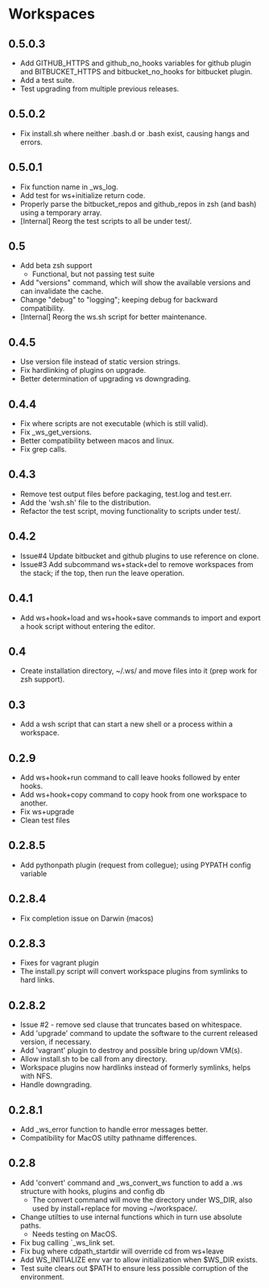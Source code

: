 # Workspaces

## 0.5.0.3
* Add GITHUB\_HTTPS and github\_no\_hooks variables for github plugin and BITBUCKET\_HTTPS and
  bitbucket\_no\_hooks for bitbucket plugin.
* Add a test suite.
* Test upgrading from multiple previous releases.

## 0.5.0.2
* Fix install.sh where neither .bash.d or .bash exist, causing hangs and errors.

## 0.5.0.1
* Fix function name in \_ws\_log.
* Add test for ws+initialize return code.
* Properly parse the bitbucket\_repos and github\_repos in zsh (and bash) using a temporary
  array.
* [Internal] Reorg the test scripts to all be under test/.

## 0.5
* Add beta zsh support
  * Functional, but not passing test suite
* Add "versions" command, which will show the available versions and can invalidate
  the cache.
* Change "debug" to "logging"; keeping debug for backward compatibility.
* [Internal] Reorg the ws.sh script for better maintenance.

## 0.4.5
* Use version file instead of static version strings.
* Fix hardlinking of plugins on upgrade.
* Better determination of upgrading vs downgrading.

## 0.4.4
* Fix where scripts are not executable (which is still valid).
* Fix \_ws\_get\_versions.
* Better compatibility between macos and linux.
* Fix grep calls.

## 0.4.3
* Remove test output files before packaging, test.log and test.err.
* Add the 'wsh.sh' file to the distribution.
* Refactor the test script, moving functionality to scripts under test/.

## 0.4.2
* Issue#4 Update bitbucket and github plugins to use reference on clone.
* Issue#3 Add subcommand ws+stack+del to remove workspaces from the stack; if the top, then run the
  leave operation.

## 0.4.1
* Add ws+hook+load and ws+hook+save commands to import and export a hook script without entering
  the editor.

## 0.4
* Create installation directory, ~/.ws/ and move files into it (prep work for zsh support).

## 0.3
* Add a wsh script that can start a new shell or a process within a workspace.

## 0.2.9
* Add ws+hook+run command to call leave hooks followed by enter hooks.
* Add ws+hook+copy command to copy hook from one workspace to another.
* Fix ws+upgrade
* Clean test files

## 0.2.8.5
* Add pythonpath plugin (request from collegue); using PYPATH config variable

## 0.2.8.4
* Fix completion issue on Darwin (macos)

## 0.2.8.3
* Fixes for vagrant plugin
* The install.py script will convert workspace plugins from symlinks to hard
  links.

## 0.2.8.2

* Issue #2 - remove sed clause that truncates based on whitespace.
* Add 'upgrade' command to update the software to the current released
  version, if necessary.
* Add 'vagrant' plugin to destroy and possible bring up/down VM(s).
* Allow install.sh to be call from any directory.
* Workspace plugins now hardlinks instead of formerly symlinks, helps with NFS.
* Handle downgrading.

## 0.2.8.1

* Add \_ws\_error function to handle error messages better.
* Compatibility for MacOS utilty pathname differences.

## 0.2.8

* Add 'convert' command and \_ws\_convert\_ws function to add a .ws structure
  with hooks, plugins and config db
    * The convert command will move the directory under WS\_DIR, also used by
      install+replace for moving ~/workspace/.
* Change utilties to use internal functions which in turn use absolute paths.
    * Needs testing on MacOS.
* Fix bug calling `_ws_link set.
* Fix bug where cdpath\_startdir will override cd from ws+leave
* Add WS_INITIALIZE env var to allow initialization when $WS_DIR exists.
* Test suite clears out $PATH to ensure less possible corruption of the
  environment.
